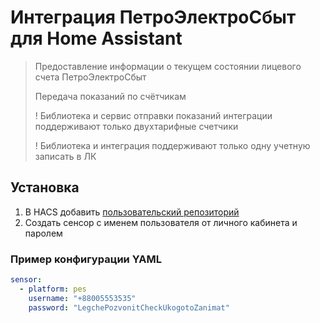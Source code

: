 Интеграция ПетроЭлектроСбыт для Home Assistant
==================================================

> Предоставление информации о текущем состоянии лицевого счета ПетроЭлектроСбыт
>
> Передача показаний по счётчикам
>
> ! Библиотека и сервис отправки показаний интеграции поддерживают только двухтарифные счетчики
>
> ! Библиотека и интеграция поддерживают только одну учетную записать в ЛК

## Установка

1. В HACS добавить [пользовательский репозиторий](https://hacs.xyz/docs/faq/custom_repositories/)
2. Создать сенсор с именем пользователя от личного кабинета и паролем

### Пример конфигурации YAML
```yaml
sensor:
  - platform: pes
    username: "+88005553535"
    password: "LegchePozvonitCheckUkogotoZanimat"
```